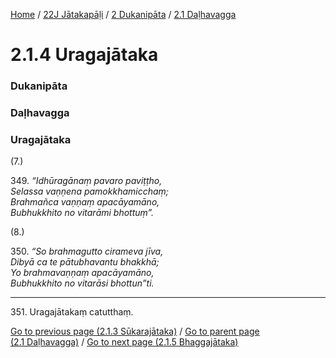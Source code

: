 
[Home](/) / [22J Jātakapāḷi](../../../22J.md) / [2 Dukanipāta](../../2.md) / [2.1 Daḷhavagga](../2.1.md)

# 2.1.4 Uragajātaka

### Dukanipāta

### Daḷhavagga

### Uragajātaka

(7.)

349\. _“Idhūragānaṃ pavaro paviṭṭho,_  
_Selassa vaṇṇena pamokkhamicchaṃ;_  
_Brahmañca vaṇṇaṃ apacāyamāno,_  
_Bubhukkhito no vitarāmi bhottuṃ”._  


(8.)

350\. _“So brahmagutto cirameva jīva,_  
_Dibyā ca te pātubhavantu bhakkhā;_  
_Yo brahmavaṇṇaṃ apacāyamāno,_  
_Bubhukkhito no vitarāsi bhottun”ti._  


---

351\. Uragajātakaṃ catutthaṃ.



[Go to previous page (2.1.3 Sūkarajātaka)](2.1.3.md) / [Go to parent page (2.1 Daḷhavagga)](../2.1.md) / [Go to next page (2.1.5 Bhaggajātaka)](2.1.5.md)


